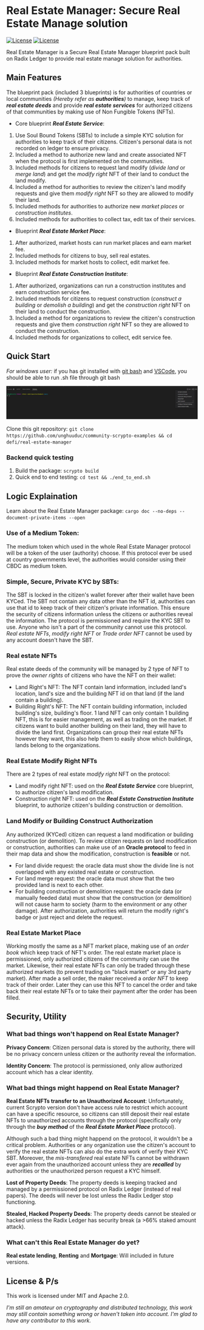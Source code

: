 # Real Estate Manager: Secure Real Estate Manage solution

[![License](https://img.shields.io/badge/License-Apache_2.0-blue.svg)](https://opensource.org/licenses/Apache-2.0)
[![License](https://img.shields.io/badge/license-MIT-blue.svg)](https://opensource.org/licenses/MIT)

Real Estate Manager is a Secure Real Estate Manager blueprint pack built on Radix Ledger to provide real estate manage solution for authorities.

## Main Features

The blueprint pack (included 3 blueprints) is for authorities of countries or local communities *(Hereby refer as **authorities**)* to manage, keep track of ***real estate deeds*** and provide ***real estate services*** for authorized citizens of that communities by making use of Non Fungible Tokens (NFTs). 

- Core blueprint ***Real Estate Service***:
1. Use Soul Bound Tokens (SBTs) to include a simple KYC solution for authorities to keep track of their citizens. Citizen's personal data is not recorded on ledger to ensure privacy.
2. Included a method to authorize new land and create associated NFT when the protocol is first implemented on the communities.
3. Included methods for citizens to request land modify (*divide land* or *merge land*) and get the *modify right* NFT of their land to conduct the land modify.
4. Included a method for authorities to review the citizen's land modify requests and give them *modify right* NFT so they are allowed to modify their land.
5. Included methods for authorities to authorize new *market places* or *construction institutes*.
6. Included methods for authorities to collect tax, edit tax of their services.

- Blueprint ***Real Estate Market Place***:
1. After authorized, market hosts can run market places and earn market fee.
2. Included methods for citizens to buy, sell real estates.
3. Included methods for market hosts to collect, edit market fee.

- Blueprint ***Real Estate Construction Institute***:
1. After authorized, organizations can run a construction institutes and earn construction service fee.
2. Included methods for citizens to request construction (*construct a building* or *demolish a building*) and get the *construction right* NFT on their land to conduct the construction.
3. Included a method for organizations to review the citizen's construction requests and give them *construction right* NFT so they are allowed to conduct the construction.
4. Included methods for organizations to collect, edit service fee.

## Quick Start

*For windows user:* if you has git installed with [git bash](https://www.stanleyulili.com/git/how-to-install-git-bash-on-windows/) and [VSCode](https://code.visualstudio.com/), you should be able to run .sh file through git bash

![](gitbash.PNG)

Clone this git repository: `git clone https://github.com/unghuuduc/community-scrypto-examples && cd defi/real-estate-manager`

### Backend quick testing

1. Build the package: `scrypto build`
2. Quick end to end testing: `cd test && ./end_to_end.sh`

## Logic Explaination

Learn about the Real Estate Manager package: `cargo doc --no-deps --document-private-items --open`

### Use of a Medium Token:
The medium token which used in the whole Real Estate Manager protocol will be a token of the user (authority) choose.
If this protocol ever be used at country governments level, the authorities would consider using their CBDC as medium token.

### Simple, Secure, Private KYC by SBTs:
The SBT is locked in the citizen's wallet forever after their wallet have been KYCed.
The SBT not contain any data other than the NFT id, authorities can use that id to keep track of their citizen's private information.
This ensure the security of citizens information unless the citizens or authorities reveal the information.
The protocol is permissioned and require the KYC SBT to use. Anyone who isn't a part of the community cannot use this protocol.
*Real estate NFTs*, *modify right NFT* or *Trade order NFT* cannot be used by any account doesn't have the SBT.

### Real estate NFTs
Real estate deeds of the community will be managed by 2 type of NFT to prove the *owner rights* of citizens who have the NFT on their wallet: 
- Land Right's NFT: The NFT contain land information, included land's location, land's size and the building NFT id on that land (if the land contain a building).
- Building Right's NFT: The NFT contain building information, included building's size, building's floor.
1 land NFT can only contain 1 building NFT, this is for easier management, as well as trading on the market. If citizens want to build another building on their land, they will have to divide the land first.
Organizations can group their real estate NFTs however they want, this also help them to easily show which buildings, lands belong to the organizations.

### Real Estate Modify Right NFTs
There are 2 types of real estate *modify right* NFT on the protocol:
- Land modify right NFT: used on the ***Real Estate Service*** core blueprint, to authorize citizen's land modification.
- Construction right NFT: used on the ***Real Estate Construction Institute*** blueprint, to authorize citizen's building construction or demolition.

### Land Modify or Building Construct Authorization
Any authorized (KYCed) citizen can request a land modification or building construction (or demolition).
To review citizen requests on land modification or construction, authorities can make use of an **Oracle protocol** to feed in their map data and show the modification, construction is **feasible** or not.
- For land divide request: the oracle data must show the divide line is not overlapped with any existed real estate or construction.
- For land merge request: the oracle data must show that the two provided land is next to each other.
- For building construction or demolition request: the oracle data (or manually feeded data) must show that the construction (or demolition) will not cause harm to society (harm to the environment or any other damage).
After authorization, authorities will return the modify right's badge or just reject and delete the request.

### Real Estate Market Place
Working mostly the same as a NFT market place, making use of an *order book* which keep track of NFT's order.
The real estate market place is permissioned, only authorized citizens of the community can use the market. Likewise, their real estate NFTs can only be traded through these authorized markets (to prevent trading on "black market" or any 3rd party market).
After made a sell order, the maker received a *order NFT* to keep track of their order. Later they can use this NFT to cancel the order and take back their real estate NFTs or to take their payment after the order has been filled.

## Security, Utility

### What bad things won't happend on Real Estate Manager?

**Privacy Concern**: Citizen personal data is stored by the authority, there will be no privacy concern unless citizen or the authority reveal the information.

**Identity Concern**: The protocol is permissioned, only allow authorized account which has a clear identity.

### What bad things might happend on Real Estate Manager?

**Real Estate NFTs transfer to an Unauthorized Account**: Unfortunately, current Scrypto version don't have access rule to restrict which account can have a specific resource, so citizens can still deposit their real estate NFTs to unauthorized accounts through the protocol (specifically only through the ***buy method*** of the ***Real Estate Market Place*** protocol).

Although such a bad thing might happend on the protocol, it wouldn't be a critical problem. Authorities or any organization use the citizen's account to verify the real estate NFTs can also do the extra work of verify their KYC SBT. Moreover, the *mis-transfered* real estate NFTs cannot be withdrawn ever again from the unauthorized account unless they are ***recalled*** by authorities or the unauthorized person request a KYC himself.

**Lost of Property Deeds**: The property deeds is keeping tracked and managed by a permissioned protocol on Radix Ledger (instead of real papers). The deeds will never be lost unless the Radix Ledger stop functioning.

**Stealed, Hacked Property Deeds**: The property deeds cannot be stealed or hacked unless the Radix Ledger has security break (a >66% staked amount attack).

### What can't this Real Estate Manager do yet?

**Real estate lending**, **Renting** and **Mortgage**: Will included in future versions.

## License & P/s

This work is licensed under MIT and Apache 2.0.

*I'm still an amateur on cryptography and distributed technology, this work may still contain something wrong or haven't taken into account. I'm glad to have any contributor to this work.*